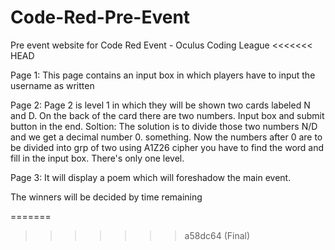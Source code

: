 # Code-Red-Pre-Event
Pre event website for Code Red Event - Oculus Coding League
<<<<<<< HEAD

Page 1:
This page contains an input box in which players have to input the username as written

Page 2:
Page 2 is level 1 in which they will be shown two cards labeled N and D. On the back of the card there are two numbers. Input box and submit button in the end.
Soltion: The solution is to divide those two numbers N/D and we get a decimal number 0. something. Now the numbers after 0 are to be divided into grp of two using A1Z26 cipher you have to find the word and fill in the input box. There's only one level.

Page 3:
It will display a poem which will foreshadow the main event.

The winners will be decided by time remaining


=======
>>>>>>> a58dc64 (Final)
